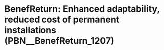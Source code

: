 # BenefReturn: __Enhanced adaptability, reduced cost of permanent installations__ (PBN__BenefReturn_1207)

